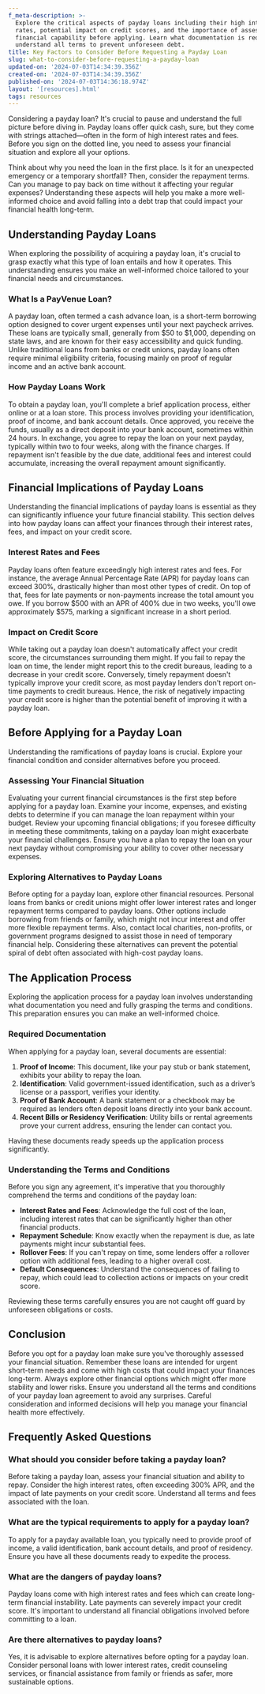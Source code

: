 ```yaml
---
f_meta-description: >-
  Explore the critical aspects of payday loans including their high interest
  rates, potential impact on credit scores, and the importance of assessing your
  financial capability before applying. Learn what documentation is required and
  understand all terms to prevent unforeseen debt.
title: Key Factors to Consider Before Requesting a Payday Loan
slug: what-to-consider-before-requesting-a-payday-loan
updated-on: '2024-07-03T14:34:39.356Z'
created-on: '2024-07-03T14:34:39.356Z'
published-on: '2024-07-03T14:36:18.974Z'
layout: '[resources].html'
tags: resources
---
```


Considering a payday loan? It's crucial to pause and understand the full picture before diving in. Payday loans offer quick cash, sure, but they come with strings attached—often in the form of high interest rates and fees. Before you sign on the dotted line, you need to assess your financial situation and explore all your options.

Think about why you need the loan in the first place. Is it for an unexpected emergency or a temporary shortfall? Then, consider the repayment terms. Can you manage to pay back on time without it affecting your regular expenses? Understanding these aspects will help you make a more well-informed choice and avoid falling into a debt trap that could impact your financial health long-term.

Understanding Payday Loans
--------------------------

When exploring the possibility of acquiring a payday loan, it's crucial to grasp exactly what this type of loan entails and how it operates. This understanding ensures you make an well-informed choice tailored to your financial needs and circumstances.

### What Is a PayVenue Loan?

A payday loan, often termed a cash advance loan, is a short-term borrowing option designed to cover urgent expenses until your next paycheck arrives. These loans are typically small, generally from $50 to $1,000, depending on state laws, and are known for their easy accessibility and quick funding. Unlike traditional loans from banks or credit unions, payday loans often require minimal eligibility criteria, focusing mainly on proof of regular income and an active bank account.

### How Payday Loans Work

To obtain a payday loan, you'll complete a brief application process, either online or at a loan store. This process involves providing your identification, proof of income, and bank account details. Once approved, you receive the funds, usually as a direct deposit into your bank account, sometimes within 24 hours. In exchange, you agree to repay the loan on your next payday, typically within two to four weeks, along with the finance charges. If repayment isn't feasible by the due date, additional fees and interest could accumulate, increasing the overall repayment amount significantly.

Financial Implications of Payday Loans
--------------------------------------

Understanding the financial implications of payday loans is essential as they can significantly influence your future financial stability. This section delves into how payday loans can affect your finances through their interest rates, fees, and impact on your credit score.

### Interest Rates and Fees

Payday loans often feature exceedingly high interest rates and fees. For instance, the average Annual Percentage Rate (APR) for payday loans can exceed 300%, drastically higher than most other types of credit. On top of that, fees for late payments or non-payments increase the total amount you owe. If you borrow $500 with an APR of 400% due in two weeks, you'll owe approximately $575, marking a significant increase in a short period.

### Impact on Credit Score

While taking out a payday loan doesn't automatically affect your credit score, the circumstances surrounding them might. If you fail to repay the loan on time, the lender might report this to the credit bureaus, leading to a decrease in your credit score. Conversely, timely repayment doesn't typically improve your credit score, as most payday lenders don't report on-time payments to credit bureaus. Hence, the risk of negatively impacting your credit score is higher than the potential benefit of improving it with a payday loan.

Before Applying for a Payday Loan
---------------------------------

Understanding the ramifications of payday loans is crucial. Explore your financial condition and consider alternatives before you proceed.

### Assessing Your Financial Situation

Evaluating your current financial circumstances is the first step before applying for a payday loan. Examine your income, expenses, and existing debts to determine if you can manage the loan repayment within your budget. Review your upcoming financial obligations; if you foresee difficulty in meeting these commitments, taking on a payday loan might exacerbate your financial challenges. Ensure you have a plan to repay the loan on your next payday without compromising your ability to cover other necessary expenses.

### Exploring Alternatives to Payday Loans

Before opting for a payday loan, explore other financial resources. Personal loans from banks or credit unions might offer lower interest rates and longer repayment terms compared to payday loans. Other options include borrowing from friends or family, which might not incur interest and offer more flexible repayment terms. Also, contact local charities, non-profits, or government programs designed to assist those in need of temporary financial help. Considering these alternatives can prevent the potential spiral of debt often associated with high-cost payday loans.

The Application Process
-----------------------

Exploring the application process for a payday loan involves understanding what documentation you need and fully grasping the terms and conditions. This preparation ensures you can make an well-informed choice.

### Required Documentation

When applying for a payday loan, several documents are essential:

1.  **Proof of Income**: This document, like your pay stub or bank statement, exhibits your ability to repay the loan.
2.  **Identification**: Valid government-issued identification, such as a driver’s license or a passport, verifies your identity.
3.  **Proof of Bank Account**: A bank statement or a checkbook may be required as lenders often deposit loans directly into your bank account.
4.  **Recent Bills or Residency Verification**: Utility bills or rental agreements prove your current address, ensuring the lender can contact you.

Having these documents ready speeds up the application process significantly.

### Understanding the Terms and Conditions

Before you sign any agreement, it's imperative that you thoroughly comprehend the terms and conditions of the payday loan:

*   **Interest Rates and Fees**: Acknowledge the full cost of the loan, including interest rates that can be significantly higher than other financial products.
*   **Repayment Schedule**: Know exactly when the repayment is due, as late payments might incur substantial fees.
*   **Rollover Fees**: If you can't repay on time, some lenders offer a rollover option with additional fees, leading to a higher overall cost.
*   **Default Consequences**: Understand the consequences of failing to repay, which could lead to collection actions or impacts on your credit score.

Reviewing these terms carefully ensures you are not caught off guard by unforeseen obligations or costs.

Conclusion
----------

Before you opt for a payday loan make sure you've thoroughly assessed your financial situation. Remember these loans are intended for urgent short-term needs and come with high costs that could impact your finances long-term. Always explore other financial options which might offer more stability and lower risks. Ensure you understand all the terms and conditions of your payday loan agreement to avoid any surprises. Careful consideration and informed decisions will help you manage your financial health more effectively.

Frequently Asked Questions
--------------------------

### What should you consider before taking a payday loan?

Before taking a payday loan, assess your financial situation and ability to repay. Consider the high interest rates, often exceeding 300% APR, and the impact of late payments on your credit score. Understand all terms and fees associated with the loan.

### What are the typical requirements to apply for a payday loan?

To apply for a payday available loan, you typically need to provide proof of income, a valid identification, bank account details, and proof of residency. Ensure you have all these documents ready to expedite the process.

### What are the dangers of payday loans?

Payday loans come with high interest rates and fees which can create long-term financial instability. Late payments can severely impact your credit score. It's important to understand all financial obligations involved before committing to a loan.

### Are there alternatives to payday loans?

Yes, it is advisable to explore alternatives before opting for a payday loan. Consider personal loans with lower interest rates, credit counseling services, or financial assistance from family or friends as safer, more sustainable options.
